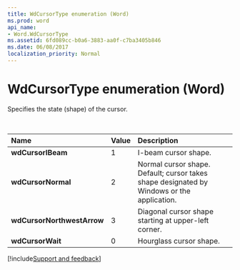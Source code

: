 ```yaml
---
title: WdCursorType enumeration (Word)
ms.prod: word
api_name:
- Word.WdCursorType
ms.assetid: 6fd089cc-b0a6-3883-aa0f-c7ba3405b846
ms.date: 06/08/2017
localization_priority: Normal
---
```



# WdCursorType enumeration (Word)

Specifies the state (shape) of the cursor.

<br/>

|Name|Value|Description|
|:-----|:-----|:-----|
| **wdCursorIBeam**|1|I-beam cursor shape. |
| **wdCursorNormal**|2|Normal cursor shape. Default; cursor takes shape designated by Windows or the application.|
| **wdCursorNorthwestArrow**|3|Diagonal cursor shape starting at upper-left corner.|
| **wdCursorWait**|0|Hourglass cursor shape.|

[!include[Support and feedback](~/includes/feedback-boilerplate.md)]